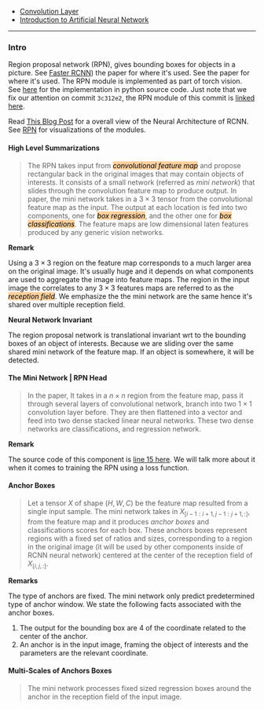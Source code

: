 - [Convolution Layer](Convolution%20Layer.md)
- [Introduction to Artificial Neural Network](Introduction%20to%20Artificial%20Neural%20Network.md)


---
### **Intro**

Region proposal network (RPN), gives bounding boxes for objects in a picture. 
See [Faster RCNN](https://arxiv.org/abs/1506.01497)) the paper for where it's used. 
See  the paper for where it's used. 
The RPN module is implemented as part of torch vision. 
See [here](https://github.com/pytorch/vision/blob/main/torchvision/models/detection/rpn.py) for the implementation in python source code. 
Just note that we fix our attention on commit `3c312e2`, the RPN module of this commit is [linked here](https://github.com/pytorch/vision/tree/5181a854d8b127cf465cd22a67c1b5aaf6ccae05/torchvision/models/detection). 

Read [This Blog Post](https://www.neuralception.com/objectdetection-fasterrcnn/) for a overall view of the Neural Architecture of RCNN. 
See [RPN](RPN.canvas) for visualizations of the modules. 

#### **High Level Summarizations**
> The RPN takes input from *<mark style="background: #FFB86CA6;">convolutional feature map</mark>* and propose rectangular back in the original images that may contain objects of interests. 
> It consists of a small network (referred as *mini network*) that slides through the convolution feature map to produce output. 
> In paper, the mini network takes in a $3\times 3$ tensor from the convolutional feature map as the input. 
> The output at each location is fed into two components, one for *<mark style="background: #FFB86CA6;">box regression</mark>*, and the other one for *<mark style="background: #FFB86CA6;">box classifications</mark>*. 
> The feature maps are low dimensional laten features produced by any generic vision networks. 

**Remark**

Using a $3\times 3$ region on the feature map corresponds to a much larger area on the original image. 
It's usually huge and it depends on what components are used to aggregate the image into feature maps. 
The region in the input image the correlates to any $3\times 3$ features maps are referred to as the *<mark style="background: #FFB86CA6;">reception field</mark>*. 
We emphasize the the mini network are the same hence it's shared over multiple reception field. 

**Neural Network Invariant**

The region proposal network is translational invariant wrt to the bounding boxes of an object of interests. 
Because we are sliding over the same shared mini network of the feature map. If an object is somewhere, it will be detected. 

#### **The Mini Network | RPN Head**
> In the paper, It takes in a $n\times n$ region from the feature map, pass it through several layers of convolutional network, branch into two $1\times 1$ convolution layer before. 
> They are then flattened into a vector and feed into two dense stacked linear neural networks. These two dense networks are classifications, and regression network. 

**Remark**

The source code of this component is [line 15 here](https://github.com/pytorch/vision/blob/5181a854d8b127cf465cd22a67c1b5aaf6ccae05/torchvision/models/detection/rpn.py#L15). 
We will talk more about it when it comes to training the RPN using a loss function. 

#### **Anchor Boxes**
> Let a tensor $X$ of shape $(H, W, C)$ be the feature map resulted from a single input sample.
> The mini network takes in $X_{[i-1:i+1, j-1:j+1, :]}$, from the feature map and it produces *anchor boxes* and classifications scores for each box. 
> These anchors boxes represent regions with a fixed set of ratios and sizes, corresponding to a region in the original image (it will be used by other components inside of RCNN neural network) centered at the center of the reception field of $X_{[i, j, :]}$. 


**Remarks**

The type of anchors are fixed. 
The mini network only predict predetermined type of anchor window.
We state the following facts associated with the anchor boxes.  
1. The output for the bounding box are 4 of the coordinate related to the center of the anchor. 
2. An anchor is in the input image, framing the object of interests and the parameters are the relevant coordinate. 

#### **Multi-Scales of Anchors Boxes**
> The mini network processes fixed sized regression boxes around the anchor in the reception field of the input image. 
